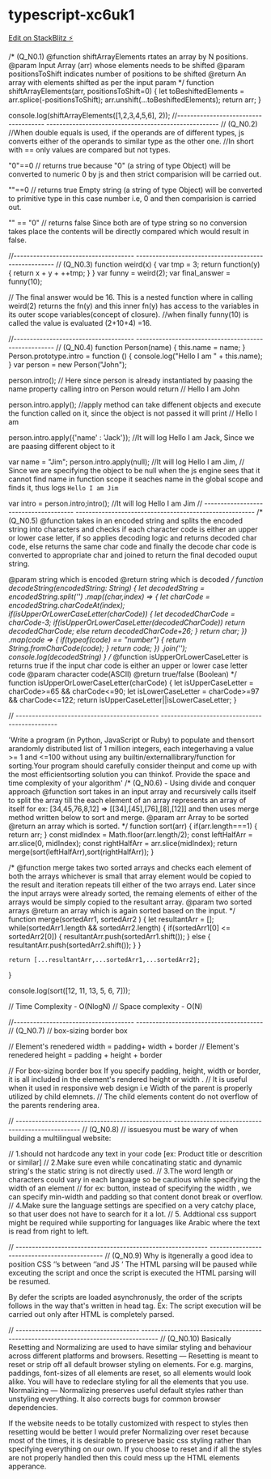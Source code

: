 # typescript-xc6uk1

[Edit on StackBlitz ⚡️](https://stackblitz.com/edit/typescript-xc6uk1)

/* (Q_N0.1)
  @function shiftArrayElements rtates an array by N positions.
  @param Input Array (arr) whose elements needs to be shifted
  @param positionsToShift indicates number of positions to be shifted
  @return An array with elements shifted as per the input param
*/
function shiftArrayElements(arr, positionsToShift=0) {
  let toBeshiftedElements = arr.splice(-positionsToShift);
  arr.unshift(...toBeshiftedElements);
  return arr;
}

console.log(shiftArrayElements([1,2,3,4,5,6], 2));
//------------------------------------- -----------------------------------------------------
// (Q_N0.2)
//When double equals is used, if the operands are of different types, js converts either of the operands to similar type as the other one.
//In short with == only values are compared but not types.

"0"==0 
// returns true because "0" (a string of type Object) will be converted to numeric 0 by js and then strict comparision will be carried out.

""==0
// returns true Empty string (a string of type Object) will be converted to primitive type in this case number i.e, 0 and then comparision is carried out.

"" == "0"
// returns false Since both are of type string so no conversion takes place the contents will be directly compared which would result in false.

//------------------------------------- -----------------------------------------------------
// (Q_N0.3)
function weird(x) {
var tmp = 3;
return function(y) {
return x + y + ++tmp;
}
}
var funny = weird(2);
var final_answer = funny(10);

// The final answer would be 16. This is a nested function where in calling weird(2) returns the fn(y) and this inner fn(y) has access to the variables in its outer scope variables(concept of closure).
//when finally funny(10) is called the value is evaluated (2+10+4) =16.

//------------------------------------- -----------------------------------------------------
// (Q_N0.4)
function Person(name) {
this.name = name;
}
Person.prototype.intro = function () {
console.log("Hello I am " + this.name);
}
var person = new Person("John");

person.intro();
// Here since person is already instantiated by paasing the name property calling intro on Person would return
// Hello I am John 

person.intro.apply();
//apply method can take diffenent objects and execute the function called on it, since the object is not passed it will print
// Hello I am

person.intro.apply({'name' : 'Jack'});
//It will log Hello I am Jack, Since we are paasing different object to it


var name = "Jim";
person.intro.apply(null);
//It will log Hello I am Jim,
// Since we are specifying the object to be null when the js engine sees that it cannot find name in function scope it seaches name in the global scope and finds it, thus logs `Hello I am Jim`
 
var intro = person.intro;intro();
//It will log Hello I am Jim
// -------------------------------------- -------------------------------------------------------
/* (Q_N0.5)
  @function takes in an encoded string and splits the encoded string into characters
  and checks if each character code is either an upper or lower case letter, if so applies decoding logic and returns decoded char code,
  else returns the same char code and finally the decode char code is converted to appropriate char and joined to return the final decoded ouput string.

  @param string which is encoded
  @return string which is decoded
*/
function decodeString(encodedString: String) {
  let decodedString = 
      encodedString.split('')
      .map((char,index) => { 
        let charCode = encodedString.charCodeAt(index);
        if(isUpperOrLowerCaseLetter(charCode)) {
          let decodedCharCode = charCode-3;
          if(isUpperOrLowerCaseLetter(decodedCharCode))
          return decodedCharCode;
          else
          return decodedCharCode+26;
        }
        return char;
      })
      .map(code =>  {
        if(typeof(code) == "number") {
          return String.fromCharCode(code);
        }
        return code;
      })
      .join('');
  console.log(decodedString)
}
/* 
@function isUpperOrLowerCaseLetter is returns true if the input char code is either an upper or lower case letter code
  @param character code(ASCII)
  @return true/false (Boolean)
*/
function isUpperOrLowerCaseLetter(charCode) {
  let isUpperCaseLetter = charCode>=65 && charCode<=90;
  let isLowerCaseLetter = charCode>=97 && charCode<=122;
  return isUpperCaseLetter||isLowerCaseLetter;
}

// -------------------------------------------- ----------------------------------------------



'Write ​a ​program ​(in ​Python, ​JavaScript ​or ​Ruby) ​to ​populate ​and ​then ​sort ​arandomly ​distributed ​list ​of ​1 ​million ​integers, ​each ​integer ​having ​a ​value ​>= ​1 ​and ​<=100 ​without ​using ​any ​builtin/external ​library/function ​for ​sorting.Your ​program ​should ​carefully ​consider ​the ​input ​and ​come ​up ​with ​the ​most ​efficientsorting ​solution ​you ​can ​think ​of. ​Provide ​the ​space ​and ​time ​complexity ​of ​your ​algorithm'
/* (Q_N0.6) - Using divide and conquer approach
  @function sort takes in an input array and  recursively calls itself to split the array till the each element of an array represents an array of itself
  for ex: [34,45,76,8,12] => [[34],[45],[76],[8],[12]] and then uses merge method written below to sort and merge.
  @param arr Array to be sorted
  @return an array which is sorted.
*/
  function sort(arr) {
    if(arr.length===1) {
      return arr;
    }
    const midIndex = Math.floor(arr.length/2);
    const leftHalfArr = arr.slice(0, midIndex);
    const rightHalfArr = arr.slice(midIndex);
    return merge(sort(leftHalfArr),sort(rightHalfArr));
  }

/*
  @function merge takes two sorted arrays and checks each element of both the arrays whichever is small that array element would be copied to
  the result and iteration repeats till either of the two arrays end. Later since the input arrays were already sorted, the remaing elements of either of the arrays would be simply copied to the resultant array.
  @param two sorted arrays
  @return an array which is again sorted based on the input.
*/
  function merge(sortedArr1, sortedArr2 ) {
    let resultantArr = [];
    while(sortedArr1.length && sortedArr2.length) {
      if(sortedArr1[0] <= sortedArr2[0]) {
        resultantArr.push(sortedArr1.shift());
      } else {
        resultantArr.push(sortedArr2.shift());
      }
    }
    
    return [...resultantArr,...sortedArr1,...sortedArr2];
  }

  console.log(sort([12, 11, 13, 5, 6, 7]));

  // Time Complexity - O(NlogN)
  // Space complexity - O(N)

//------------------------------------- ---------------------------------------
// (Q_N0.7)
// box-sizing border box

// Element's renedered width = padding+ width + border
// Element's renedered height = padding + height + border

// For box-sizing border box If you specify padding, height, width or border, it is all included in the element's rendered height or width .
// It is useful when it used in responsive web design i.e Width of the parent is properly utilized by child elemnets.
// The child elements content do not overflow of the parents rendering area.

// ------------------------------------------------ -------------------------------------------------
// (Q_N0.8)
// ​issues ​you ​must ​be ​wary ​of ​when ​building ​a ​multilingual ​website:

// 1.should not hardcode any text in your code [ex: Product title or descrition or similar]
// 2.Make sure even while concatinating static and dynamic string's the static string is not directly used.
// 3.The word length or characters could vary in each language so be cautious while specifying the width of an element 
// for ex: button, instead of specifying the width , we can specify min-width and padding so that content donot break or overflow.
// 4.Make sure the language settings are specified on a very catchy place, so that user does not have to search for it a lot.
// 5. Addtional css support might be required while supporting for languages like Arabic where the text is read from right to left.

// ----------------------------------------------------------- ---------------------------------------------
// (Q_N0.9)
 Why ​is ​it ​generally ​a ​good ​idea ​to ​position ​CSS ​‘<link>’s ​between ​‘<head></head>’ ​and ​JS
 ‘<script>’s ​just ​before ​‘</body>’? ​Do ​you ​know ​any ​exceptions? ​Please ​explain ​‘async’, ​‘defer’
 attributes ​of ​script ​tags.

 In general scripts take longer time to get loaded and executed so this extends the display time, to aviod slow page loading it's sugested that script tags should be placed right before the body ending tag(</body)
 So that DOM is evaluated first and page is displayed faster.
 And css styles should be in the head tags so that the styling applied to element is available as soon as the page loads.  

 By adding async or defer attribute we can speed up loading of the page.But both of them are effective when added in head tag.

 By async the scripts are loaded asynchronusly, the order of the scripts execution does not depend on the order in which script tags are inserted.
 Ex:  <script async src="./random.js"></script>
 The HTML parsing will be paused while exceuting the script and once the script is executed the HTML parsing will be resumed.

 By defer the scripts are loaded asynchronusly, the order of the scripts follows in the way that's written in head tag.
 Ex:  <script defer src="./random.js"></script>
 The script execution will be carried out only after HTML is completely parsed.

// --------------------------------------    -----------------------------------------------------------------------------------
// (Q_N0.10)
Basically Resetting and Normalizing are used to have similar styling and behaviour across different platforms and browsers.
Resetting — Resetting is meant to reset or strip off all default browser styling on elements. 
For e.g. margins, paddings, font-sizes of all elements are reset, so all elements would look alike. You will have to redeclare styling for all the elements that you use.
Normalizing — Normalizing preserves useful default styles rather than unstyling everything. 
It also corrects bugs for common browser dependencies.

If the website needs to be totally customized with respect to styles then resetting would be better
I would prefer Normalizing over reset because most of the times,
it is desirable to preserve basic css styling rather than specifying everything on our own. If you choose to reset and if all the styles are not properly handled then this could mess up the HTML elements apperance.


